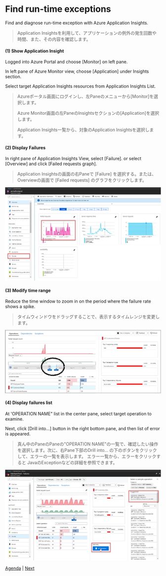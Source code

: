 # Find run-time exceptions

Find and diagnose run-time exception with Azure Application Insights.

> Application Insightsを利用して、アプリケーションの例外の発生回数や時間、また、その内容を確認します。

#### (1) Show Application Insight

Logged into Azure Portal and choose [Monitor] on left pane.

In left pane of Azure Monitor view, choose [Application] under Insights section.

Select target Application Insights resources from Application Insights List.

> Azureポータル画面にログインし、左Paneのメニューから[Monitor]を選択します。
>
> Azure Monitor画面の左PaneのInsightsセクションの[Application]を選択します。
>
> Application Insights一覧から、対象のApplication Insightsを選択します。


#### (2) Display Failures


In right pane of Application Insights View, select [Failure]. or select [Overview] and click [Failed requests graph].

> Application Insightsの画面の右Paneで [Failure] を選択する。または、Overviewの画面で [Failed requests] のグラフをクリックします。

![Failureの表示](../docs/images/failed-requests.png)

#### (3) Modify time range

Reduce the time window to zoom in on the period where the failure rate shows a spike.

> タイムウィンドウをドラッグすることで、表示するタイムレンジを変更します。

![Failureの表示](../docs/images/failed-requests-window.png)

#### (4) Display failures list

At 'OPERATION NAME" list in the center pane, select target operation to examine.

Next, click [Drill into...] button in the right bottom pane, and then list of error is appeared.


> 真ん中のPaneのPaneの"OPERATION NAME"の一覧で、確認したい操作を選択します。次に、右Pane下部のDrill into... の下のボタンをクリックして、エラーの一覧を表示します。
> エラー一覧から、エラーをクリックすると JavaのExceptionなどの詳細を参照できます。

![Failureの表示](../docs/images/failed-requests-search.png)


[Agenda](./agenda.md) | [Next](./monitoringPerformance.md)
